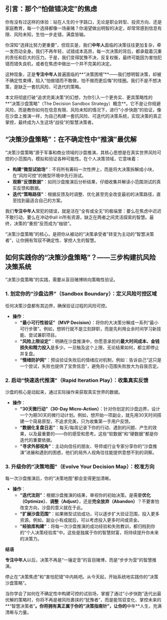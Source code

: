 ## **引言：那个“怕做错决定”的焦虑**

你有没有过这样的体验：站在人生的十字路口，无论是职业转型、投资方向、还是家庭教育，每一个选择都像一场豪赌？你渴望做出明智的决定，却常常感到信息有限、风险未知，生怕一步走错，满盘皆输。

你深知“选择比努力更重要”，但现实是，我们**中年人**面临的决策往往更加复杂，牵一发而动全身。我们不再年轻，试错成本高昂，每一次决策的背后，都承载着沉重的责任和巨大的压力。于是，我们变得犹豫不决，反复权衡，最终可能因为害怕犯错而错失良机，或者在焦虑中做出一个并不完美的决定。

这种现象，正是**专注中年人**普遍面临的**“决策困境”**——我们想明智决策，却被不确定性束缚，陷入“怕做错而不敢做，怕不做而更后悔”的怪圈。我们不是不想决策，是缺乏一套抗风险、可迭代的策略。

本文将彻底打破“追求完美决策”的幻想，为你引入一个更务实、更具策略性的**“决策沙盘策略”（The Decision Sandbox Strategy）概念**。它不是让你规避风险，而是教你如何在信息有限、风险未知的情况下，进行“小步快跑”的验证，像在沙盘上推演一样，为自己构建一套抗风险、可迭代的决策系统，实现决策的真正掌控，最终成为人生这场“战役”的智慧决策者。

## **“决策沙盘策略”：在不确定性中“推演”最优解**

“决策沙盘策略”源于军事和商业领域的沙盘推演，其核心思想是在真实世界风险可控的小范围内，模拟和验证各种可能性。在个人决策领域，它意味着：

* **构建“微型试验场”**：不将所有筹码一次性押上，而是将大决策拆解成小块，在“风险可控”的微型环境中先行测试。
* **观察“反馈数据”**：如同沙盘推演后分析结果，仔细收集并解读小范围测试的真实反馈和数据。
* **迭代“策略路径”**：根据反馈及时调整、优化甚至完全改变最初的决策路径，直至找到最适合自己的方案。

我们**专注中年人**常犯的错误，就是活在“全有或全无”的极端里：要么在焦虑中迟迟不敢行动，要么在冲动中all in所有资源，缺乏在两者之间灵活探索的智慧。最终，决策的“重担”反而成为“枷锁”。

“决策沙盘策略”的核心，是把你从被动的“决策承受者”转变为主动的“智慧决策者”，让你拥有驾驭不确定性、掌控人生的智慧。

## **如何实践你的“决策沙盘策略”？——三步构建抗风险决策系统**

“决策沙盘策略”的实践，需要从盲目赌博转向策略性验证。

### **1. 划定你的“沙盘边界”（Sandbox Boundary）：定义风险可控区域**

任何决策沙盘都有其边界，确保验证过程的风险可控。

* **操作**：
    * **“最小可行性验证”（MVP Decision）**：将你的大决策分解成一系列“最小可行步骤”。例如，想转行就不是立刻辞职，而是先利用业余时间学习新技能、尝试兼职项目。
    * **“风险上限设定”**：明确在沙盘推演中，你愿意承担的**最大时间成本、金钱损失和精力投入**是多少。一旦触及这个上限，无论结果如何，都立即停止并复盘。
    * **“情绪防护网”**：预设验证失败后的情绪应对机制，例如：告诉自己“这只是一个尝试，失败也提供了宝贵信息”，避免将小范围失败放大为自我否定。

### **2. 启动“快速迭代推演”（Rapid Iteration Play）：收集真实反馈**

沙盘的核心是动起来，通过实际操作来获取真实世界的数据。

* **操作**：
    * **“30天微行动”（30-Day Micro-Action）**：针对你划定的沙盘边界，设计一个为期30天的微行动计划。例如，想开始一项副业，就先用30天时间搭建一个简易原型，不追求完美，只为收集第一手用户反馈。
    * **“数据化复盘日志”**：每天/每周记录下你的行动、遇到的问题、产生的效果，以及最重要的——你的感受和思考。这些“软数据”和“硬数据”都是你迭代的重要依据。
    * **“寻求外部视角”**：主动向信任的朋友、导师或行业专家分享你的“沙盘推演”进展和遇到的困惑，他们的局外人视角往往能提供意想不到的洞察。

### **3. 升级你的“决策地图”（Evolve Your Decision Map）：校准方向**

每一次沙盘推演后，你的“决策地图”都会变得更加清晰。

* **操作**：
    * **“迭代法则”**：根据沙盘推演的结果，审视你的初始决策。是需要**优化（Optimize）**、**调整（Adjust）**，还是**完全放弃（Abandon）**？不要害怕改变方向，沙盘的意义就在于此。
    * **“扩展沙盘范围”**：如果微型试验成功，可以逐步扩大验证范围，投入更多资源。例如，副业小有成就后，可以考虑投入更多时间或资金。
    * **“经验库构建”**：将每一次沙盘推演的成功经验和失败教训，都归档到你的“个人决策经验库”中。这些是独属于你的智慧财富，将持续提升你未来的决策力。

**结语**

**专注中年人**以后，决策不再是“一锤定音”的盲目赌博，而是“步步为营”的智慧推演。

停止在“决策焦虑”和“害怕犯错”中内耗吧。从今天起，开始系统地实践你的“决策沙盘策略”。

当你学会了如何在不确定性中构建可控的试验场，掌握了通过“小步快跑”迭代出最优解的策略时，你将不再是被风险裹挟的“犹豫者”，而是能驾驭变化、掌控未来的**“智慧决策者”**。你将拥有真正属于你的“决策指南针”，让你的**中年**人生，充满清晰与力量。

